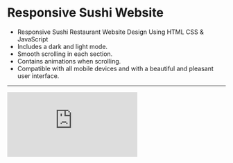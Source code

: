 # Responsive Sushi Website
* Responsive Sushi Restaurant Website Design Using HTML CSS & JavaScript
* Includes a dark and light mode. 
* Smooth scrolling in each section.
* Contains animations when scrolling.
* Compatible with all mobile devices and with a beautiful and pleasant user interface.
  
***
![screem](https://github.com/NaDiaCodin/restaurant/edit/main/README.md#:~:text=Screen,jpg)
